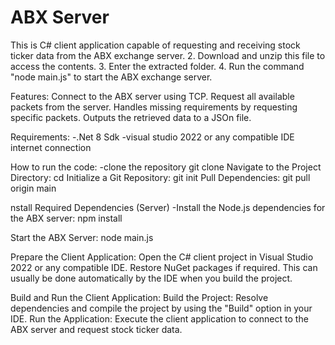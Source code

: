 # ABX Server
This is C# client application capable of requesting and receiving stock ticker data from the ABX exchange server. 
2. Download and unzip this file to access the contents.
3. Enter the extracted folder.
4. Run the command "node main.js" to start the ABX exchange server.

Features:
Connect to the ABX server using TCP.
Request all available packets from the server.
Handles missing requirements by requesting specific packets.
Outputs the retrieved data to a JSOn file.

Requirements:
-.Net 8 Sdk
-visual studio 2022 or any compatible IDE
internet connection

How to run the code:
-clone the repository
git clone <repository-url>
Navigate to the Project Directory:
cd <repository-folder>
Initialize a Git Repository:
git init
Pull Dependencies:
git pull origin main

nstall Required Dependencies (Server)
-Install the Node.js dependencies for the ABX server:
npm install

Start the ABX Server:
node main.js

Prepare the Client Application:
Open the C# client project in Visual Studio 2022 or any compatible IDE.
Restore NuGet packages if required. This can usually be done automatically by the IDE when you build the project.

Build and Run the Client Application:
Build the Project: Resolve dependencies and compile the project by using the "Build" option in your IDE.
Run the Application: Execute the client application to connect to the ABX server and request stock ticker data.








